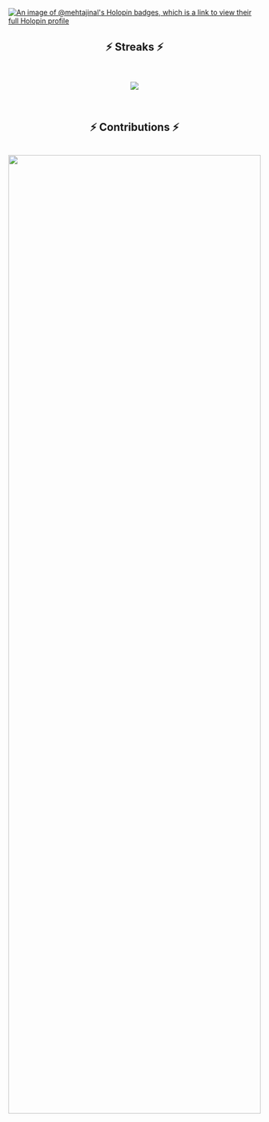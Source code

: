 [![An image of @mehtajinal's Holopin badges, which is a link to view their full Holopin profile](https://holopin.me/mehtajinal)](https://holopin.io/@mehtajinal)
<h2 align="center">⚡ Streaks ⚡</h2>
<br />
<p align=center>
  <div align=center>
    <picture>
      <source media="(prefers-color-scheme: dark)" srcset="https://streak-stats.demolab.com?user=mehta-jinal&theme=dark&card_width=900&card_height=300" />
      <img src="https://streak-stats.demolab.com?user=mehta-jinal&theme=dark" />
    </picture>
  </div>
</p>
<p align=center>
  <br>
  <h2 align="center">⚡ Contributions ⚡</h2>
  <br>
   <img src="https://github-readme-activity-graph.vercel.app/graph?username=mehta-jinal&theme=dark&bg_color=20232a&hide_border=true" width="100%" height="70%"/>
   <br>
   
</p>
<br>


<!--
**mehta-jinal/mehta-jinal** is a ✨ _special_ ✨ repository because its `README.md` (this file) appears on your GitHub profile.

Here are some ideas to get you started:

- 🔭 I’m currently working on ...
- 🌱 I’m currently learning ...
- 👯 I’m looking to collaborate on ...
- 🤔 I’m looking for help with ...
- 💬 Ask me about ...
- 📫 How to reach me: ...
- 😄 Pronouns: ...
- ⚡ Fun fact: ...
-->
